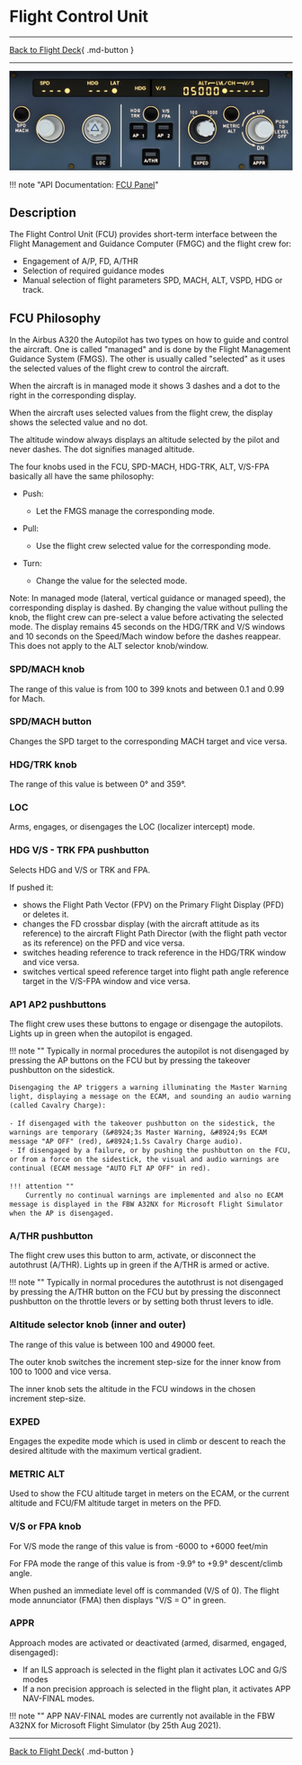 # Flight Control Unit

---

[Back to Flight Deck](../index.md){ .md-button }

---

![Flight Control Unit (FCU)](../../../assets/a32nx-briefing/glareshield/FCU.jpg "Flight Control Unit (FCU)")

!!! note "API Documentation: [FCU Panel](../../../../fbw-a32nx/a32nx-api/a32nx-flightdeck-api.md#fcu-panel)"

## Description

The Flight Control Unit (FCU) provides short-term interface between the Flight Management and Guidance Computer (FMGC) and the flight crew for:

-	Engagement of A/P, FD, A/THR
-	Selection of required guidance modes
-	Manual selection of flight parameters SPD, MACH, ALT, VSPD, HDG or track.

## FCU Philosophy

In the Airbus A320 the Autopilot has two types on how to guide and control the aircraft. One is called "managed" and is done by the Flight Management Guidance System (FMGS). The other is usually called "selected" as it uses the selected values of the flight crew to control the aircraft.

When the aircraft is in managed mode it shows 3 dashes and a dot to the right in the corresponding display.

When the aircraft uses selected values from the flight crew, the display shows the selected value and no dot.

The altitude window always displays an altitude selected by the pilot
and never dashes. The dot signifies managed altitude.

The four knobs used in the FCU, SPD-MACH, HDG-TRK, ALT, V/S-FPA basically  all have the same philosophy:

- Push:
    - Let the FMGS manage the corresponding mode.

- Pull:
    - Use the flight crew selected value for the corresponding mode.

- Turn:
    - Change the value for the selected mode.

Note: In managed mode (lateral, vertical guidance or managed speed), the corresponding display is dashed. By changing the value without pulling the knob, the flight crew can pre-select a value before activating the selected mode. The display remains 45 seconds on the HDG/TRK and V/S windows and 10 seconds on the Speed/Mach window before the dashes reappear. This does not apply to the ALT selector knob/window.

###  SPD/MACH knob

The range of this value is from 100 to 399 knots and between 0.1 and 0.99 for Mach.

### SPD/MACH button

Changes the SPD target to the corresponding MACH target and vice versa.

###  HDG/TRK knob

The range of this value is between 0° and 359°.

### LOC

Arms, engages, or disengages the LOC (localizer intercept) mode.

### HDG V/S - TRK FPA pushbutton

Selects HDG and V/S or TRK and FPA.

If pushed it:

- shows the Flight Path Vector (FPV) on the Primary Flight Display (PFD) or deletes it.
- changes the FD crossbar display (with the aircraft attitude as its reference) to the aircraft Flight Path Director (with the flight path vector as its reference) on the PFD and vice versa.
- switches heading reference to track reference in the HDG/TRK window and vice versa.
- switches vertical speed reference target into flight path angle reference target in the V/S-FPA window and vice versa.

### AP1 AP2 pushbuttons

The flight crew uses these buttons to engage or disengage the autopilots. Lights up in green when the autopilot is engaged.

!!! note ""
    Typically in normal procedures the autopilot is not disengaged by pressing the AP buttons on the FCU but by pressing the takeover pushbutton on the sidestick.

    Disengaging the AP triggers a warning illuminating the Master Warning light, displaying a message on the ECAM, and sounding an audio warning (called Cavalry Charge):

    - If disengaged with the takeover pushbutton on the sidestick, the warnings are temporary (&#8924;3s Master Warning, &#8924;9s ECAM message "AP OFF" (red), &#8924;1.5s Cavalry Charge audio).
    - If disengaged by a failure, or by pushing the pushbutton on the FCU, or from a force on the sidestick, the visual and audio warnings are continual (ECAM message "AUTO FLT AP OFF" in red).

    !!! attention ""
        Currently no continual warnings are implemented and also no ECAM message is displayed in the FBW A32NX for Microsoft Flight Simulator when the AP is disengaged.

### A/THR pushbutton

The flight crew uses this button to arm, activate, or disconnect the autothrust (A/THR). Lights up in green if the A/THR is armed or active.

!!! note ""
    Typically in normal procedures the autothrust is not disengaged by pressing the A/THR button on the FCU but by pressing the disconnect pushbutton on the throttle levers or by setting both thrust levers to idle.

### Altitude selector knob (inner and outer)

The range of this value is between 100 and 49000 feet.

The outer knob switches the increment step-size for the inner know from 100 to 1000 and vice versa.

The inner knob sets the altitude in the FCU windows in the chosen increment step-size.

### EXPED

Engages the expedite mode which is used in climb or descent to reach the desired altitude with the maximum vertical gradient.

### METRIC ALT

Used to show the FCU altitude target in meters on the ECAM, or the current altitude and FCU/FM altitude target in meters on the PFD.

### V/S or FPA knob

For V/S mode the range of this value is from -6000 to +6000 feet/min

For FPA mode the range of this value is from -9.9° to +9.9° descent/climb angle.

When pushed an immediate level off is commanded (V/S of 0). The flight mode annunciator (FMA) then displays "V/S = O" in green.

### APPR

Approach modes are activated or deactivated (armed, disarmed, engaged, disengaged):

- If an ILS approach is selected in the flight plan it activates LOC and G/S modes
- If a non precision approach is selected in the flight plan, it activates APP NAV-FINAL modes.

!!! note ""
    APP NAV-FINAL modes are currently not available in the FBW A32NX for Microsoft Flight Simulator (by 25th Aug 2021).

---

[Back to Flight Deck](../index.md){ .md-button }


